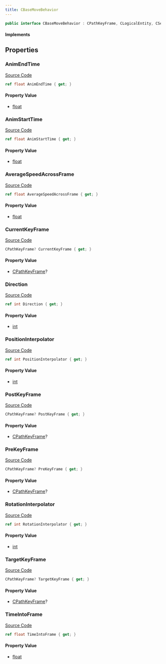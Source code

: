 ```yaml
---
title: CBaseMoveBehavior
---
```


```csharp
public interface CBaseMoveBehavior : CPathKeyFrame, CLogicalEntity, CServerOnlyEntity, CBaseEntity, CEntityInstance, ISchemaClass<CEntityInstance>, ISchemaClass<CBaseEntity>, ISchemaClass<CServerOnlyEntity>, ISchemaClass<CLogicalEntity>, ISchemaClass<CPathKeyFrame>, ISchemaClass<CBaseMoveBehavior>, ISchemaField, ISchemaClass, INativeHandle
```

#### Implements

## Properties

### AnimEndTime

[Source Code](https://github.com/swiftly-solution/swiftlys2/blob/beta/managed/src/SwiftlyS2.Generated/Schemas/Interfaces/CBaseMoveBehavior.cs#L22)

```csharp
ref float AnimEndTime { get; }
```

#### Property Value

- [float](https://learn.microsoft.com/dotnet/api/system.single)

### AnimStartTime

[Source Code](https://github.com/swiftly-solution/swiftlys2/blob/beta/managed/src/SwiftlyS2.Generated/Schemas/Interfaces/CBaseMoveBehavior.cs#L20)

```csharp
ref float AnimStartTime { get; }
```

#### Property Value

- [float](https://learn.microsoft.com/dotnet/api/system.single)

### AverageSpeedAcrossFrame

[Source Code](https://github.com/swiftly-solution/swiftlys2/blob/beta/managed/src/SwiftlyS2.Generated/Schemas/Interfaces/CBaseMoveBehavior.cs#L24)

```csharp
ref float AverageSpeedAcrossFrame { get; }
```

#### Property Value

- [float](https://learn.microsoft.com/dotnet/api/system.single)

### CurrentKeyFrame

[Source Code](https://github.com/swiftly-solution/swiftlys2/blob/beta/managed/src/SwiftlyS2.Generated/Schemas/Interfaces/CBaseMoveBehavior.cs#L26)

```csharp
CPathKeyFrame? CurrentKeyFrame { get; }
```

#### Property Value

- [CPathKeyFrame](/docs/api/shared/schemadefinitions/cpathkeyframe)?

### Direction

[Source Code](https://github.com/swiftly-solution/swiftlys2/blob/beta/managed/src/SwiftlyS2.Generated/Schemas/Interfaces/CBaseMoveBehavior.cs#L36)

```csharp
ref int Direction { get; }
```

#### Property Value

- [int](https://learn.microsoft.com/dotnet/api/system.int32)

### PositionInterpolator

[Source Code](https://github.com/swiftly-solution/swiftlys2/blob/beta/managed/src/SwiftlyS2.Generated/Schemas/Interfaces/CBaseMoveBehavior.cs#L16)

```csharp
ref int PositionInterpolator { get; }
```

#### Property Value

- [int](https://learn.microsoft.com/dotnet/api/system.int32)

### PostKeyFrame

[Source Code](https://github.com/swiftly-solution/swiftlys2/blob/beta/managed/src/SwiftlyS2.Generated/Schemas/Interfaces/CBaseMoveBehavior.cs#L32)

```csharp
CPathKeyFrame? PostKeyFrame { get; }
```

#### Property Value

- [CPathKeyFrame](/docs/api/shared/schemadefinitions/cpathkeyframe)?

### PreKeyFrame

[Source Code](https://github.com/swiftly-solution/swiftlys2/blob/beta/managed/src/SwiftlyS2.Generated/Schemas/Interfaces/CBaseMoveBehavior.cs#L30)

```csharp
CPathKeyFrame? PreKeyFrame { get; }
```

#### Property Value

- [CPathKeyFrame](/docs/api/shared/schemadefinitions/cpathkeyframe)?

### RotationInterpolator

[Source Code](https://github.com/swiftly-solution/swiftlys2/blob/beta/managed/src/SwiftlyS2.Generated/Schemas/Interfaces/CBaseMoveBehavior.cs#L18)

```csharp
ref int RotationInterpolator { get; }
```

#### Property Value

- [int](https://learn.microsoft.com/dotnet/api/system.int32)

### TargetKeyFrame

[Source Code](https://github.com/swiftly-solution/swiftlys2/blob/beta/managed/src/SwiftlyS2.Generated/Schemas/Interfaces/CBaseMoveBehavior.cs#L28)

```csharp
CPathKeyFrame? TargetKeyFrame { get; }
```

#### Property Value

- [CPathKeyFrame](/docs/api/shared/schemadefinitions/cpathkeyframe)?

### TimeIntoFrame

[Source Code](https://github.com/swiftly-solution/swiftlys2/blob/beta/managed/src/SwiftlyS2.Generated/Schemas/Interfaces/CBaseMoveBehavior.cs#L34)

```csharp
ref float TimeIntoFrame { get; }
```

#### Property Value

- [float](https://learn.microsoft.com/dotnet/api/system.single)

